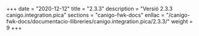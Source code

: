+++
date        = "2020-12-12"
title       = "2.3.3"
description = "Versió 2.3.3 canigo.integration.pica"
sections    = "canigo-fwk-docs"
enllac		= "/canigo-fwk-docs/documentacio-llibreries/canigo.integration.pica/2.3.3/"
weight		= 9
+++
